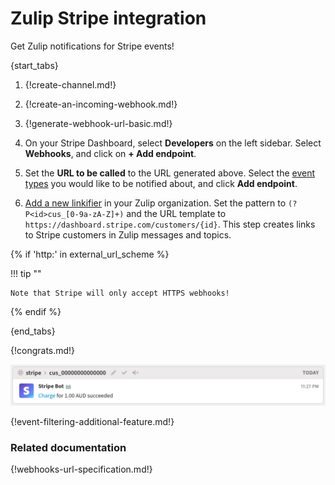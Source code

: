 # Zulip Stripe integration

Get Zulip notifications for Stripe events!

{start_tabs}

1. {!create-channel.md!}

1. {!create-an-incoming-webhook.md!}

1. {!generate-webhook-url-basic.md!}

1. On your Stripe Dashboard, select **Developers** on the left
   sidebar. Select **Webhooks**, and click on **+ Add endpoint**.

1. Set the **URL to be called** to the URL generated above. Select the
   [event types](#filtering-incoming-events) you would like to be notified
   about, and click **Add endpoint**.

1. [Add a new linkifier](/help/add-a-custom-linkifier) in your Zulip
   organization. Set the pattern to `(?P<id>cus_[0-9a-zA-Z]+)` and the URL
   template to `https://dashboard.stripe.com/customers/{id}`. This step
   creates links to Stripe customers in Zulip messages and topics.

{% if 'http:' in external_url_scheme %}

!!! tip ""

    Note that Stripe will only accept HTTPS webhooks!

{% endif %}

{end_tabs}

{!congrats.md!}

![](/static/images/integrations/stripe/001.png)

{!event-filtering-additional-feature.md!}

### Related documentation

{!webhooks-url-specification.md!}
